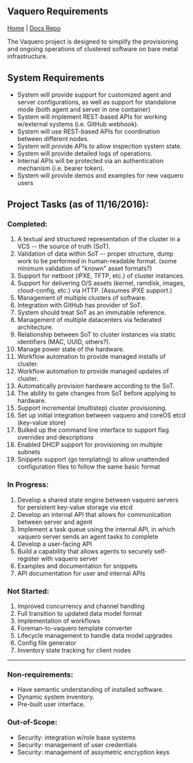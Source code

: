 <head>
            <meta charset="UTF-8">
            <!--[if IE]><meta http-equiv="X-UA-Compatible" content="IE=edge"><![endif]-->
            <meta name="viewport" content="width=device-width, initial-scale=1.0">
            <title>Vaquero Requirements</title>
            <link rel="stylesheet" type="text/css" href="../doc.css">
            <link rel="stylesheet" href="https://fonts.googleapis.com/css?family=Open+Sans:300,300italic,400,400italic,600,600italic%7CNoto+Serif:400,400italic,700,700italic%7CDroid+Sans+Mono:400">
            <style>
                .markdown-body {
                    box-sizing: border-box;
                    min-width: 200px;
                    max-width: 980px;
                    margin: 0 auto;
                    padding: 45px;
                }
            </style>
</head><article class="markdown-body">

# Vaquero Requirements
[Home](https://ciscocloud.github.io/vaquero-docs/) | [Docs Repo](https://github.com/CiscoCloud/vaquero-docs/tree/master)

The Vaquero project is designed to simplify the provisioning and ongoing operations of clustered software on bare metal infrastructure.

## System Requirements

* System will provide support for customized agent and server configurations, as well as support for standalone mode (both agent and server in one container)
* System will implement REST-based APIs for working w/external systems (i.e. GitHub webhook).
* System will use REST-based APIs for coordination between different nodes.
* System will provide APIs to allow inspection system state.
* System will provide detailed logs of operations.
* Internal APIs will be protected via an authentication mechanism (i.e. bearer token).
* System will provide demos and examples for new vaquero users


## Project Tasks (as of 11/16/2016):

### Completed:
1. A textual and structured representation of the cluster in a VCS -- the source of truth (SoT).
2. Validation of data within SoT -- proper structure, dump work to be performed in human-readable format. (some minimum validation of "known" asset formats?)
3. Support for netboot (iPXE, TFTP, etc.) of cluster instances.
4. Support for delivering O/S assets (kernel, ramdisk, images, cloud-config, etc.) via HTTP. (Assumes iPXE support.)
5. Management of multiple clusters of software.
6. Integration with GitHub has provider of SoT.
7. System should treat SoT as an immutable reference.
8. Management of multiple datacenters via federated architecture.
9. Relationship between SoT to cluster instances via static identifiers (MAC, UUID, others?).
10. Manage power state of the hardware.
11. Workflow automation to provide managed installs of cluster.
12. Workflow automation to provide managed updates of cluster.
13. Automatically provision hardware according to the SoT.
14. The ability to gate changes from SoT before applying to hardware.
15. Support incremental (multistep) cluster provisioning.
16. Set up initial integration between vaquero and coreOS etcd (key-value store)
17. Bulked up the command line interface to support flag overrides and descriptions
18. Enabled DHCP support for provisioning on multiple subnets
19. Snippets support (go templating) to allow unattended configuration files to follow the same basic format   

### In Progress:
1. Develop a shared state engine between vaquero servers for persistent key-value storage via etcd
2. Develop an internal API that allows for communication between server and agent
3. Implement a task queue using the internal API, in which vaquero server sends an agent tasks to complete
4. Develop a user-facing API
5. Build a capability that allows agents to securely self-register with vaquero server
6. Examples and documentation for snippets
7. API documentation for user and internal APIs

### Not Started:
1. Improved concurrency and channel handling
2. Full transition to updated data model format
3. Implementation of workflows
4. Foreman-to-vaquero template converter
5. Lifecycle management to handle data model upgrades
6. Config file generator
7. Inventory state tracking for client nodes

---------------

### Non-requirements:

* Have semantic understanding of installed software.
* Dynamic system inventory.
* Pre-built user interface.

### Out-of-Scope:

* Security: integration w/role base systems
* Security: management of user credentials
* Security: management of assymetric encryption keys
